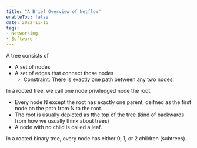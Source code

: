 ```yaml
---
title: "A Brief Overview of Netflow"
enableToc: false
date: 2022-11-16
tags:
- Networking
- Software
---
```



A tree consists of 
- A set of nodes
- A set of edges that connect those nodes
  - Constraint: There is exactly one path between any two nodes.

In a rooted tree, we call one node priviledged node the root.
- Every node N except the root has exactly one parent, deifned as the first node on the path from N to the root.
- The root is usually depicted as tthe top of the tree (kind of backwards from how we usually think about trees)
- A node with no child is called a leaf.

In a rooted binary tree, every node has either 0, 1, or 2 children (subtrees).
